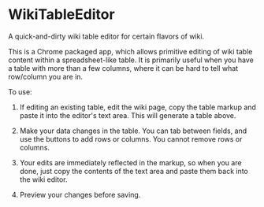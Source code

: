 # WikiTableEditor
A quick-and-dirty wiki table editor for certain flavors of wiki.

This is a Chrome packaged app, which allows primitive editing of wiki table content within a spreadsheet-like table.  It is primarily useful when you have a table with more than a few columns, where it can be hard to tell what row/column you are in.

To use:

1) If editing an existing table, edit the wiki page, copy the table markup and paste it into the editor's text area.  This will generate a table above.

2) Make your data changes in the table.  You can tab between fields, and use the buttons to add rows or columns.  You cannot remove rows or columns.

3) Your edits are immediately reflected in the markup, so when you are done, just copy the contents of the text area and paste them back into the wiki editor.

4) Preview your changes before saving.
